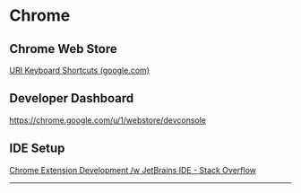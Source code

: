 # Chrome

## Chrome Web Store

[URI Keyboard Shortcuts (google.com)](https://chromewebstore.google.com/detail/uri-keyboard-shortcuts/oanejkgcaifgdblgdnejpmiiikgbkbdh?hl=nl&authuser=1)

## Developer Dashboard

https://chrome.google.com/u/1/webstore/devconsole

## IDE Setup

[Chrome Extension Development /w JetBrains IDE - Stack Overflow](https://stackoverflow.com/questions/13997468/how-do-i-use-webstorm-for-chrome-extension-development)

---
